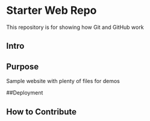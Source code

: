 # Starter Web Repo

This repository is for showing how Git and GitHub work

## Intro

## Purpose

Sample website with plenty of files for demos

##Deployment

## How to Contribute